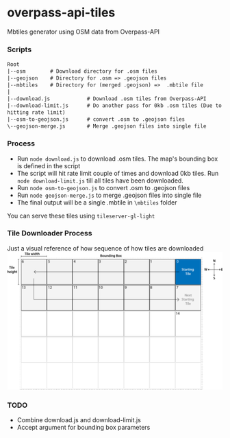 # overpass-api-tiles
Mbtiles generator using OSM data from Overpass-API

### Scripts
```
Root
|--osm        # Download directory for .osm files
|--geojson    # Directory for .osm => .geojson files
|--mbtiles    # Directory for (merged .geojson) =>  .mbtile file
|
|--download.js            # Download .osm tiles from Overpass-API
|--download-limit.js      # Do another pass for 0kb .osm tiles (Due to hitting rate limit)
|--osm-to-geojson.js      # convert .osm to .geojson files
\--geojson-merge.js       # Merge .geojson files into single file
```

### Process
- Run `node download.js` to download .osm tiles. The map's bounding box is defined in the script
- The script will hit rate limit couple of times and download 0kb tiles. Run `node download-limit.js` till all tiles have been downloaded.
- Run `node osm-to-geojson.js` to convert .osm to .geojson files
- Run `node geojson-merge.js` to merge .geojson files into single file
- The final output will be a single .mbtile in `\mbtiles` folder

You can serve these tiles using `tileserver-gl-light`


### Tile Downloader Process
Just a visual reference of how sequence of how tiles are downloaded
![tile-download.png](img\tile-download.png)

### TODO
- Combine download.js and download-limit.js
- Accept argument for bounding box parameters
